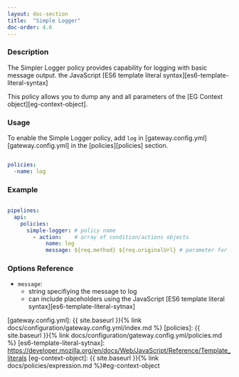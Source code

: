```yaml
---
layout: doc-section
title:  "Simple Logger"
doc-order: 4.6
---
```

### Description

The Simpler Logger policy provides capability for logging with basic message output.
the JavaScript [ES6 template literal syntax][es6-template-literal-syntax]

This policy allows you to dump any and all parameters of the [EG Context object][eg-context-object].

### Usage

To enable the Simple Logger policy, add `log` in [gateway.config.yml][gateway.config.yml] in the [policies][policies] section.

```yaml

policies:
  -name: log

```

### Example

```yaml

pipelines:
  api:
    policies:
      simple-logger: # policy name
        - action:    # array of condition/actions objects
            name: log
            message: ${req.method} ${req.originalUrl} # parameter for log action

```

### Options Reference

* `message`: 
  - string specifiying the message to log
  - can include placeholders using the JavaScript [ES6 template literal syntax][es6-template-literal-sytnax]

[gateway.config.yml]: {{ site.baseurl }}{% link docs/configuration/gateway.config.yml/index.md %}
[policies]: {{ site.baseurl }}{% link docs/configuration/gateway.config.yml/policies.md %}
[es6-template-literal-sytnax]: https://developer.mozilla.org/en/docs/Web/JavaScript/Reference/Template_literals
[eg-context-object]: {{ site.baseurl }}{% link docs/policies/expression.md %}#eg-context-object